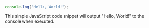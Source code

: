 ```javascript
console.log("Hello, World!");
```

This simple JavaScript code snippet will output "Hello, World!" to the console when executed.

